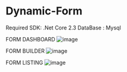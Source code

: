 # Dynamic-Form

Required SDK: .Net Core 2.3
DataBase : Mysql

FORM DASHBOARD
![image](https://drive.google.com/uc?export=view&id=1E_t6ZWXPch-AmtjRj2opIbKfuZaolvg_)

FORM BUILDER 
![image](https://drive.google.com/uc?export=view&id=1PA3rs8shNwgvtcHFvx8TbQ7RS3DPmvk8)

FORM LISTING
![image](https://drive.google.com/uc?export=view&id=1vNy7OveIkQjgYjbiycDVeSh1UVuDl59W/)





